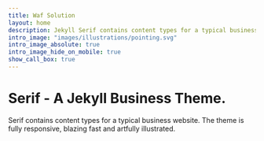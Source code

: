 ```yaml
---
title: Waf Solution
layout: home
description: Jekyll Serif contains content types for a typical business website. The theme is fully responsive, blazing fast and artfully illustrated.
intro_image: "images/illustrations/pointing.svg"
intro_image_absolute: true
intro_image_hide_on_mobile: true
show_call_box: true
---
```


# Serif - A Jekyll Business Theme.

Serif contains content types for a typical business website. The theme is fully responsive, blazing fast and artfully illustrated.
